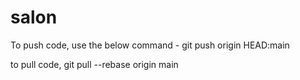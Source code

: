 # salon

To push code, use the below command -
git push origin HEAD:main


to pull code, 
git pull --rebase origin main
